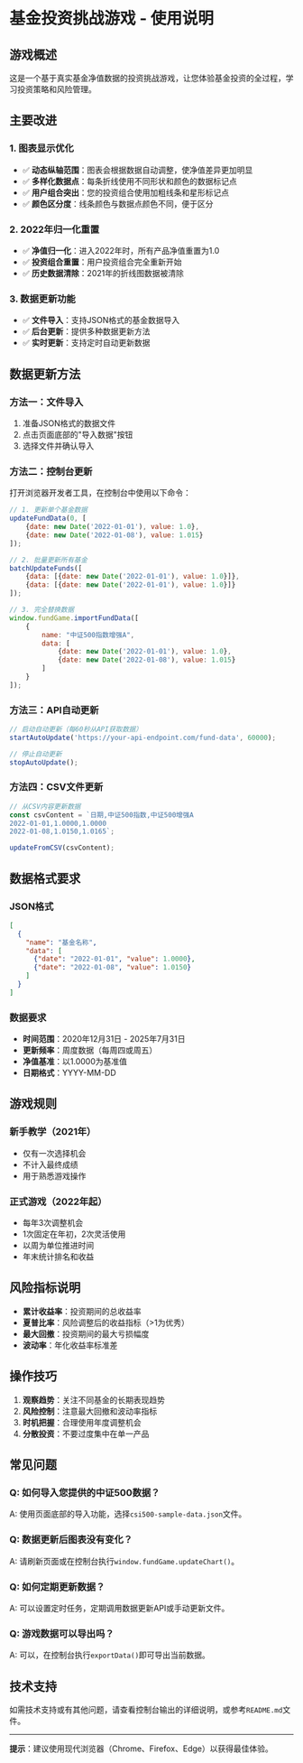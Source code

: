 # 基金投资挑战游戏 - 使用说明

## 游戏概述

这是一个基于真实基金净值数据的投资挑战游戏，让您体验基金投资的全过程，学习投资策略和风险管理。

## 主要改进

### 1. 图表显示优化
- ✅ **动态纵轴范围**：图表会根据数据自动调整，使净值差异更加明显
- ✅ **多样化数据点**：每条折线使用不同形状和颜色的数据标记点
- ✅ **用户组合突出**：您的投资组合使用加粗线条和星形标记点
- ✅ **颜色区分度**：线条颜色与数据点颜色不同，便于区分

### 2. 2022年归一化重置
- ✅ **净值归一化**：进入2022年时，所有产品净值重置为1.0
- ✅ **投资组合重置**：用户投资组合完全重新开始
- ✅ **历史数据清除**：2021年的折线图数据被清除

### 3. 数据更新功能
- ✅ **文件导入**：支持JSON格式的基金数据导入
- ✅ **后台更新**：提供多种数据更新方法
- ✅ **实时更新**：支持定时自动更新数据

## 数据更新方法

### 方法一：文件导入
1. 准备JSON格式的数据文件
2. 点击页面底部的"导入数据"按钮
3. 选择文件并确认导入

### 方法二：控制台更新
打开浏览器开发者工具，在控制台中使用以下命令：

```javascript
// 1. 更新单个基金数据
updateFundData(0, [
    {date: new Date('2022-01-01'), value: 1.0},
    {date: new Date('2022-01-08'), value: 1.015}
]);

// 2. 批量更新所有基金
batchUpdateFunds([
    {data: [{date: new Date('2022-01-01'), value: 1.0}]},
    {data: [{date: new Date('2022-01-01'), value: 1.0}]}
]);

// 3. 完全替换数据
window.fundGame.importFundData([
    {
        name: "中证500指数增强A",
        data: [
            {date: new Date('2022-01-01'), value: 1.0},
            {date: new Date('2022-01-08'), value: 1.015}
        ]
    }
]);
```

### 方法三：API自动更新
```javascript
// 启动自动更新（每60秒从API获取数据）
startAutoUpdate('https://your-api-endpoint.com/fund-data', 60000);

// 停止自动更新
stopAutoUpdate();
```

### 方法四：CSV文件更新
```javascript
// 从CSV内容更新数据
const csvContent = `日期,中证500指数,中证500增强A
2022-01-01,1.0000,1.0000
2022-01-08,1.0150,1.0165`;

updateFromCSV(csvContent);
```

## 数据格式要求

### JSON格式
```json
[
  {
    "name": "基金名称",
    "data": [
      {"date": "2022-01-01", "value": 1.0000},
      {"date": "2022-01-08", "value": 1.0150}
    ]
  }
]
```

### 数据要求
- **时间范围**：2020年12月31日 - 2025年7月31日
- **更新频率**：周度数据（每周四或周五）
- **净值基准**：以1.0000为基准值
- **日期格式**：YYYY-MM-DD

## 游戏规则

### 新手教学（2021年）
- 仅有一次选择机会
- 不计入最终成绩
- 用于熟悉游戏操作

### 正式游戏（2022年起）
- 每年3次调整机会
- 1次固定在年初，2次灵活使用
- 以周为单位推进时间
- 年末统计排名和收益

## 风险指标说明

- **累计收益率**：投资期间的总收益率
- **夏普比率**：风险调整后的收益指标（>1为优秀）
- **最大回撤**：投资期间的最大亏损幅度
- **波动率**：年化收益率标准差

## 操作技巧

1. **观察趋势**：关注不同基金的长期表现趋势
2. **风险控制**：注意最大回撤和波动率指标
3. **时机把握**：合理使用年度调整机会
4. **分散投资**：不要过度集中在单一产品

## 常见问题

### Q: 如何导入您提供的中证500数据？
A: 使用页面底部的导入功能，选择`csi500-sample-data.json`文件。

### Q: 数据更新后图表没有变化？
A: 请刷新页面或在控制台执行`window.fundGame.updateChart()`。

### Q: 如何定期更新数据？
A: 可以设置定时任务，定期调用数据更新API或手动更新文件。

### Q: 游戏数据可以导出吗？
A: 可以，在控制台执行`exportData()`即可导出当前数据。

## 技术支持

如需技术支持或有其他问题，请查看控制台输出的详细说明，或参考`README.md`文件。

---

**提示**：建议使用现代浏览器（Chrome、Firefox、Edge）以获得最佳体验。
